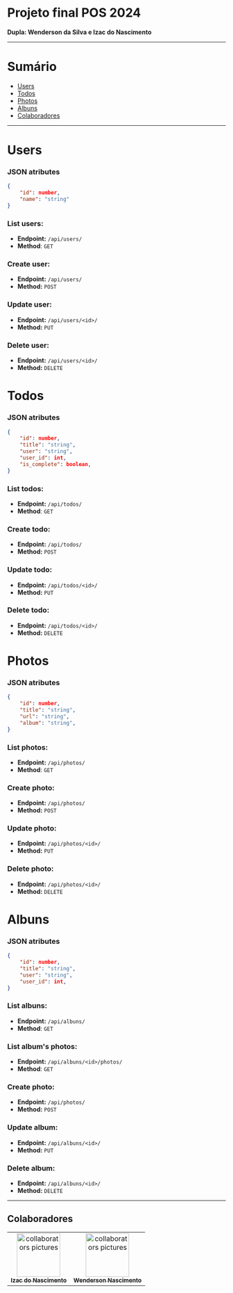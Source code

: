 # Projeto final POS 2024
<b>Dupla: Wenderson da Silva e Izac do Nascimento</b>

---
# Sumário
- [Users](#users)
- [Todos](#todos)
- [Photos](#photos)
- [Albuns](#albuns)
- [Colaboradores](#colaboradores)
---

# <a name="users"></a> Users
### JSON atributes
```json
{
    "id": number,
    "name": "string"
}
```
### List users:
- **Endpoint:** `/api/users/`
- **Method**: `GET`

### Create user:
- **Endpoint:** `/api/users/`
- **Method:** `POST`

### Update user:
- **Endpoint:** `/api/users/<id>/`
- **Method:** `PUT`

### Delete user:
- **Endpoint:** `/api/users/<id>/`
- **Method:** `DELETE`


# <a name="todos"></a> Todos
### JSON atributes
```json
{
    "id": number,
    "title": "string",
    "user": "string",
    "user_id": int,
    "is_complete": boolean,
}
```
### List todos:
- **Endpoint:** `/api/todos/`
- **Method**: `GET`

### Create todo:
- **Endpoint:** `/api/todos/`
- **Method:** `POST`

### Update todo:
- **Endpoint:** `/api/todos/<id>/`
- **Method:** `PUT`

### Delete todo:
- **Endpoint:** `/api/todos/<id>/`
- **Method:** `DELETE`

# <a name="photos"></a> Photos
### JSON atributes
```json
{
    "id": number,
    "title": "string",
    "url": "string",
    "album": "string",
}
```
### List photos:
- **Endpoint:** `/api/photos/`
- **Method**: `GET`

### Create photo:
- **Endpoint:** `/api/photos/`
- **Method:** `POST`

### Update photo:
- **Endpoint:** `/api/photos/<id>/`
- **Method:** `PUT`

### Delete photo:
- **Endpoint:** `/api/photos/<id>/`
- **Method:** `DELETE`

# <a name="albuns"></a> Albuns
### JSON atributes
```json
{
    "id": number,
    "title": "string",
    "user": "string",
    "user_id": int,
}
```
### List albuns:
- **Endpoint:** `/api/albuns/`
- **Method**: `GET`

### List album's photos:
- **Endpoint:** `/api/albuns/<id>/photos/`
- **Method**: `GET`

### Create photo:
- **Endpoint:** `/api/photos/`
- **Method:** `POST`

### Update album:
- **Endpoint:** `/api/albuns/<id>/`
- **Method:** `PUT`

### Delete album:
- **Endpoint:** `/api/albuns/<id>/`
- **Method:** `DELETE`

---

## <a name="colaboradores"></a> Colaboradores

<table>
  <tr>
    <td align="center">
      <a href="https://github.com/izacnascimento" title="Izac do Nascimento">
        <img src="https://avatars.githubusercontent.com/u/115838994?v=4" width="100px;" alt="collaborators pictures"/><br>
        <sub>
          <b>Izac do Nascimento</b>
        </sub>
      </a>
    </td>
    <td align="center">
      <a href="https://github.com/devwenderson" title="Wenderson Nascimento">
        <img src="https://avatars.githubusercontent.com/devwenderson" width="100px;" alt="collaborators pictures"/><br>
        <sub>
          <b>Wenderson Nascimento</b>
        </sub>
      </a>
    </td>
  </tr>
</table>



